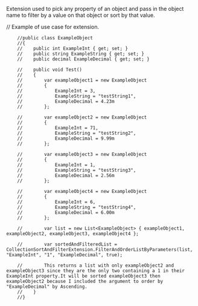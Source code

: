 Extension used to pick any property of an object and pass in the object name to filter by a value on that object or sort by that value.

// Example of use case for extension.

        //public class ExampleObject
        //{
        //    public int ExampleInt { get; set; }
        //    public string ExampleString { get; set; }
        //    public decimal ExampleDecimal { get; set; }

        //    public void Test()
        //    {
        //        var exampleObject1 = new ExampleObject
        //        {
        //            ExampleInt = 3,
        //            ExampleString = "testString1",
        //            ExampleDecimal = 4.23m
        //        };

        //        var exampleObject2 = new ExampleObject
        //        {
        //            ExampleInt = 71,
        //            ExampleString = "testString2",
        //            ExampleDecimal = 9.99m
        //        };

        //        var exampleObject3 = new ExampleObject
        //        {
        //            ExampleInt = 1,
        //            ExampleString = "testString3",
        //            ExampleDecimal = 2.56m
        //        };

        //        var exampleObject4 = new ExampleObject
        //        {
        //            ExampleInt = 6,
        //            ExampleString = "testString4",
        //            ExampleDecimal = 6.00m
        //        };

        //        var list = new List<ExampleObject> { exampleObject1, exampleObject2, exampleObject3, exampleObject4 };

        //        var sortedAndFilteredList = CollectionSortAndFilterExtension.FilterAndOrderListByParameters(list, "ExampleInt", "1", "ExampleDecimal", true);

        //        This returns a list with only exampleObject2 and exampleObject3 since they are the only two containing a 1 in their ExampleInt property.It will be sorted exampleObject3 then exampleObject2 because I included the argument to order by "ExampleDecimal" by Ascending.
        //    }
        //}